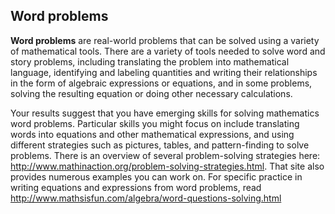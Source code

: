 ## Word problems

**Word problems** are real-world problems that can be solved using a variety of mathematical tools. There are a variety of tools needed to solve word and story problems, including translating the problem into mathematical language, identifying and labeling quantities and writing their relationships in the form of algebraic expressions or equations, and in some problems, solving the resulting equation or doing other necessary calculations. 

Your results suggest that you have emerging skills for solving mathematics word problems. Particular skills you might focus on include translating words into equations and other mathematical expressions, and using different strategies such as pictures, tables, and pattern-finding to solve problems. There is an overview of several problem-solving strategies here: http://www.mathinaction.org/problem-solving-strategies.html.  That site also provides numerous examples you can work on. For specific practice in writing equations and expressions from word problems, read http://www.mathsisfun.com/algebra/word-questions-solving.html
